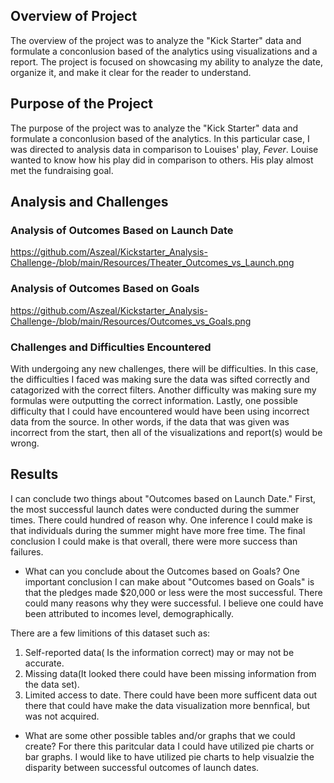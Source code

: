 ## Overview of Project
The overview of the project was to analyze the "Kick Starter" data and formulate a conconlusion based of the analytics using visualizations and a report. The project is focused on showcasing my ability to analyze the date, organize it, and make it clear for the reader to understand. 

## Purpose of the Project 
The purpose of the project was to analyze the "Kick Starter" data and formulate a conconlusion based of the analytics. In this particular case, I was directed to analysis data in comparison to Louises' play, *Fever*. Louise wanted to know how his play did in comparison to others. His play almost met the fundraising goal.


## Analysis and Challenges

### Analysis of Outcomes Based on Launch Date
https://github.com/Aszeal/Kickstarter_Analysis-Challenge-/blob/main/Resources/Theater_Outcomes_vs_Launch.png
### Analysis of Outcomes Based on Goals
https://github.com/Aszeal/Kickstarter_Analysis-Challenge-/blob/main/Resources/Outcomes_vs_Goals.png
### Challenges and Difficulties Encountered
With undergoing any new challenges, there will be difficulties. In this case, the difficulties I faced was making sure the data was sifted correctly and catagorized with the correct filters. Another difficulty was making sure my formulas were outputting the correct information. Lastly, one possible difficulty that I could have encountered would have been using incorrect data from the source. In other words, if the data that was given was incorrect from the start, then all of the visualizations and report(s) would be wrong. 
## Results
I can conclude two things about "Outcomes based on Launch Date." First, the most successful launch dates were conducted during the summer times. There could hundred of reason why. One inference I could make is that individuals during the summer might have more free time. The final conclusion I could make is that overall, there were more success than failures. 

- What can you conclude about the Outcomes based on Goals?
One important conclusion I can make about "Outcomes based on Goals" is that the pledges made $20,000 or less were the most successful. There could many reasons why they were successful. I believe one could have been attributed to incomes level, demographically. 

There are a few limitions of this dataset such as:
1. Self-reported data( Is the information correct) may or may not be accurate.
2. Missing data(It looked there could have been missing information from the data set).
3. Limited access to date. There could have been more sufficent data out there that could have make the data visualization more bennfical, but was not acquired.
- What are some other possible tables and/or graphs that we could create?
For there this paritcular data I could have utilized pie charts or bar graphs. I would like to have utilized pie charts to help visualzie the disparity between successful outcomes of launch dates. 
